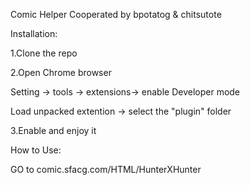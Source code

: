 Comic Helper   Cooperated by bpotatog & chitsutote

Installation:


1.Clone the repo

2.Open Chrome browser

Setting -> tools -> extensions-> enable Developer mode

Load unpacked extention  -> select the "plugin" folder

3.Enable and enjoy it


How to Use:

GO to comic.sfacg.com/HTML/HunterXHunter






